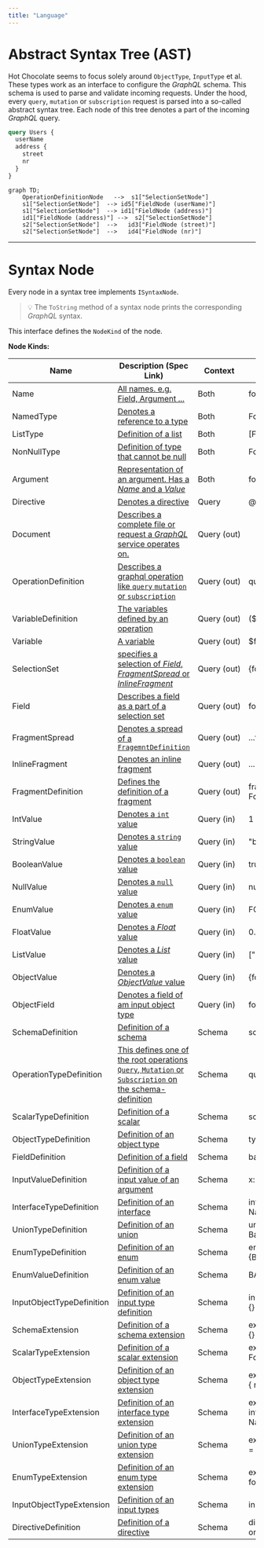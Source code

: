 ```yaml
---
title: "Language"
---
```


# Abstract Syntax Tree (AST)

Hot Chocolate seems to focus solely around `ObjectType`, `InputType` et al. These types work as an interface to configure the _GraphQL_ schema. This schema is used to parse and validate incoming requests. Under the hood, every `query`, `mutation` or `subscription` request is parsed into a so-called abstract syntax tree. Each node of this tree denotes a part of the incoming _GraphQL_ query.

```graphql
query Users {
  userName
  address {
    street
    nr
  }
}
```

```mermaid
graph TD;
    OperationDefinitionNode   -->  s1["SelectionSetNode"]
    s1["SelectionSetNode"]  --> id5["FieldNode (userName)"]
    s1["SelectionSetNode"]  --> id1["FieldNode (address)"]
    id1["FieldNode (address)"] -->  s2["SelectionSetNode"]
    s2["SelectionSetNode"]  -->   id3["FieldNode (street)"]
    s2["SelectionSetNode"]  -->   id4["FieldNode (nr)"]

```

---

# Syntax Node

Every node in a syntax tree implements `ISyntaxNode`.

> 💡 The `ToString` method of a syntax node prints the corresponding _GraphQL_ syntax.

This interface defines the `NodeKind` of the node.

**Node Kinds:**

| Name                      | Description (Spec Link)                                                                                                                                                  | Context          | Example                         |
| ------------------------- | ------------------------------------------------------------------------------------------------------------------------------------------------------------------------ | ---------------- | ------------------------------- |
| Name                      | [All names. e.g. Field, Argument ...](https://spec.graphql.org/June2018/#sec-Names)                                                                                      | Both             | foo                             |
| NamedType                 | [Denotes a reference to a type](https://spec.graphql.org/June2018/#NamedType)                                                                                            | Both             | Foo                             |
| ListType                  | [Definition of a list](https://spec.graphql.org/June2018/#ListType)                                                                                                      | Both             | \[Foo]                          |
| NonNullType               | [Definition of type that cannot be null](https://spec.graphql.org/June2018/#NonNullType)                                                                                 | Both             | Foo!                            |
| Argument                  | [Representation of an argument. Has a _Name_ and a _Value_](https://spec.graphql.org/June2018/#sec-Language.Arguments)                                                   | Both             | foo: "bar"                      |
| Directive                 | [Denotes a directive](https://spec.graphql.org/June2018/#sec-Language.Directives)                                                                                        | Query            | @foo                            |
| Document                  | [Describes a complete file or request a _GraphQL_ service operates on.](https://spec.graphql.org/June2018/#sec-Language.Document)                                        | Query&nbsp;(out) |                                 |
| OperationDefinition       | [Describes a graphql operation like `query` `mutation` or `subscription`](https://spec.graphql.org/June2018/#sec-Language.Document)                                      | Query&nbsp;(out) | query Foo {}                    |
| VariableDefinition        | [The variables defined by an operation](https://spec.graphql.org/June2018/#VariableDefinitions)                                                                          | Query&nbsp;(out) | (\$foo: String)                 |
| Variable                  | [A variable](https://spec.graphql.org/June2018/#sec-Language.Variables)                                                                                                  | Query&nbsp;(out) | \$foo                           |
| SelectionSet              | [specifies a selection of _Field_, _FragmentSpread_ or _InlineFragment_](https://spec.graphql.org/June2018/#sec-Selection-Sets)                                          | Query&nbsp;(out) | {foo bar}                       |
| Field                     | [Describes a field as a part of a selection set](https://spec.graphql.org/June2018/#sec-Language.Fields)                                                                 | Query&nbsp;(out) | foo                             |
| FragmentSpread            | [Denotes a spread of a `FragemntDefinition`](https://spec.graphql.org/June2018/#FragmentSpread)                                                                          | Query&nbsp;(out) | ...f1                           |
| InlineFragment            | [Denotes an inline fragment](https://spec.graphql.org/June2018/#sec-Inline-Fragments)                                                                                    | Query&nbsp;(out) | ... on Foo { bar}               |
| FragmentDefinition        | [Defines the definition of a fragment](https://spec.graphql.org/June2018/#FragmentDefinition)                                                                            | Query&nbsp;(out) | fragment f1 on Foo {}           |
| IntValue                  | [Denotes a `int` value](https://spec.graphql.org/June2018/#sec-Int-Value)                                                                                                | Query&nbsp;(in)  | 1                               |
| StringValue               | [Denotes a `string` value](https://spec.graphql.org/June2018/#sec-String-Value)                                                                                          | Query&nbsp;(in)  | "bar"                           |
| BooleanValue              | [Denotes a `boolean` value](https://spec.graphql.org/June2018/#sec-Boolean-Value)                                                                                        | Query&nbsp;(in)  | true                            |
| NullValue                 | [Denotes a `null` value](https://spec.graphql.org/June2018/#sec-Null-Value)                                                                                              | Query&nbsp;(in)  | null                            |
| EnumValue                 | [Denotes a `enum` value](https://spec.graphql.org/June2018/#sec-Enum-Value)                                                                                              | Query&nbsp;(in)  | FOO                             |
| FloatValue                | [Denotes a _Float_ value](https://spec.graphql.org/June2018/#sec-Float-Value)                                                                                            | Query&nbsp;(in)  | 0.2                             |
| ListValue                 | [Denotes a _List_ value](https://spec.graphql.org/June2018/#sec-List-Value)                                                                                              | Query&nbsp;(in)  | \["string"]                     |
| ObjectValue               | [Denotes a _ObjectValue_ value](https://spec.graphql.org/June2018/#sec-Input-Object-Values)                                                                              | Query&nbsp;(in)  | {foo: "bar" }                   |
| ObjectField               | [Denotes a field of am input object type](https://spec.graphql.org/June2018/#ObjectField)                                                                                | Query&nbsp;(in)  | foo: "bar"                      |
| SchemaDefinition          | [Definition of a schema](https://spec.graphql.org/June2018/#sec-Schema)                                                                                                  | Schema           | schema {}                       |
| OperationTypeDefinition   | [This defines one of the root operations `Query`, `Mutation` or `Subscription` on the schema-definition](https://spec.graphql.org/June2018/#RootOperationTypeDefinition) | Schema           | query:FooQuery                  |
| ScalarTypeDefinition      | [Definition of a scalar](https://spec.graphql.org/June2018/#sec-Scalars)                                                                                                 | Schema           | scalar JSON                     |
| ObjectTypeDefinition      | [Definition of an object type](https://spec.graphql.org/June2018/#sec-Objects)                                                                                           | Schema           | type Foo{}                      |
| FieldDefinition           | [Definition of a field](https://spec.graphql.org/June2018/#FieldDefinition)                                                                                              | Schema           | bar:String                      |
| InputValueDefinition      | [Definition of a input value of an argument](https://spec.graphql.org/June2018/#sec-Field-Arguments)                                                                     | Schema           | x: Float                        |
| InterfaceTypeDefinition   | [Definition of an interface](https://spec.graphql.org/June2018/#sec-Interfaces)                                                                                          | Schema           | interface NamedEntity {}        |
| UnionTypeDefinition       | [Definition of an union](https://spec.graphql.org/June2018/#sec-Unions)                                                                                                  | Schema           | union Ex = Foo \| Bar           |
| EnumTypeDefinition        | [Definition of an enum](https://spec.graphql.org/June2018/#sec-Enums)                                                                                                    | Schema           | enum Foo {BAR}                  |
| EnumValueDefinition       | [Definition of an enum value](https://spec.graphql.org/June2018/#sec-Enum)                                                                                               | Schema           | BAR                             |
| InputObjectTypeDefinition | [Definition of an input type definition](https://spec.graphql.org/June2018/#sec-Input-Objects)                                                                           | Schema           | input FooInput {}               |
| SchemaExtension           | [Definition of a schema extension](https://spec.graphql.org/June2018/#sec-Schema-Extension)                                                                              | Schema           | extend schema {}                |
| ScalarTypeExtension       | [Definition of a scalar extension](https://spec.graphql.org/June2018/#sec-Scalar-Extensions)                                                                             | Schema           | extend scalar Foo @bar          |
| ObjectTypeExtension       | [Definition of an object type extension](https://spec.graphql.org/June2018/#sec-Object-Extensions)                                                                       | Schema           | extend type Foo { name}         |
| InterfaceTypeExtension    | [Definition of an interface type extension](https://spec.graphql.org/June2018/#sec-Interface-Extensions)                                                                 | Schema           | extend interface NamedEntity {} |
| UnionTypeExtension        | [Definition of an union type extension](https://spec.graphql.org/June2018/#sec-Union-Extensions)                                                                         | Schema           | extend union Ex = Foo{}         |
| EnumTypeExtension         | [Definition of an enum type extension](https://spec.graphql.org/June2018/#sec-Enum-Extensions)                                                                           | Schema           | extend enum foo{}               |
| InputObjectTypeExtension  | [Definition of an input types](https://spec.graphql.org/June2018/#sec-Input-Object-Extensions)                                                                           | Schema           | input foo {}                    |
| DirectiveDefinition       | [Definition of a directive](https://spec.graphql.org/June2018/#sec-Type-System.Directives)                                                                               | Schema           | directive @foo on               |
